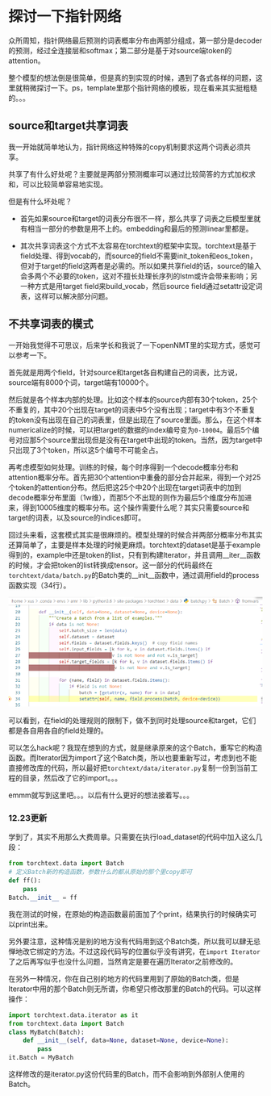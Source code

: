 # 探讨一下指针网络

众所周知，指针网络最后预测的词表概率分布由两部分组成，第一部分是decoder的预测，经过全连接层和softmax；第二部分是基于对source端token的attention。

整个模型的想法倒是很简单，但是真的到实现的时候，遇到了各式各样的问题，这里就稍微探讨一下。ps，template里那个指针网络的模板，现在看来其实挺粗糙的。。。

## source和target共享词表

我一开始就简单地认为，指针网络这种特殊的copy机制要求这两个词表必须共享。

共享了有什么好处呢？主要就是两部分预测概率可以通过比较简答的方式加权求和，可以比较简单容易地实现。

但是有什么坏处呢？

- 首先如果source和target的词表分布很不一样，那么共享了词表之后模型里就有相当一部分的参数是用不上的。embedding和最后的预测linear里都是。

- 其次共享词表这个方式不太容易在torchtext的框架中实现。torchtext是基于field处理、得到vocab的，而source的field不需要init_token和eos_token，但对于target的field这两者是必需的。所以如果共享field的话，source的输入会多两个不必要的token，这对不擅长处理长序列的lstm或许会带来影响；另一种方式是用target field来build_vocab，然后source field通过setattr设定词表，这样可以解决部分问题。

## 不共享词表的模式

一开始我觉得不可思议，后来学长和我说了一下openNMT里的实现方式，感觉可以参考一下。

首先就是用两个field，针对source和target各自构建自己的词表，比方说，source端有8000个词，target端有10000个。

然后就是各个样本内部的处理。比如这个样本的source内部有30个token，25个不重复的，其中20个出现在target的词表中5个没有出现；target中有3个不重复的token没有出现在自己的词表里，但是出现在了source里面。那么，在这个样本numericalize的时候，可以把target的数据的index编号变为`0-10004`。最后5个编号对应那5个source里出现但是没有在target中出现的token。当然，因为target中只出现了3个token，所以这5个编号不可能全占。

再考虑模型如何处理。训练的时候，每个时序得到一个decode概率分布和attention概率分布。首先把30个attention中重叠的部分合并起来，得到一个对25个token的attention分布。然后把这25个中20个出现在target词表中的加到decode概率分布里面（1w维），而那5个不出现的则作为最后5个维度分布加进来，得到10005维度的概率分布。这个操作需要什么呢？其实只需要source和target的词表，以及source的indices即可。

回过头来看，这套模式其实是很麻烦的。模型处理的时候合并两部分概率分布其实还算简单了，主要是样本处理的时候更麻烦。torchtext的dataset是基于example得到的，example中还是token的list，只有到构建Iterator，并且调用__iter__函数的时候，才会把token的list转换成tensor。这一部分的代码最终在`torchtext/data/batch.py`的Batch类的__init__函数中，通过调用field的process函数实现（34行）。

<div align="center">
    <img src="_img/pointer_batch_code.png" width="650">
</div>

可以看到，在field的处理规则的限制下，做不到同时处理source和target，它们都是各自用各自的field处理的。

可以怎么hack呢？我现在想到的方式，就是继承原来的这个Batch，重写它的构造函数。而Iterator因为import了这个Batch类，所以也要重新写过，考虑到也不能直接修改库的代码，所以最好把`torchtext/data/iterator.py`复制一份到当前工程的目录，然后改了它的import。。。

emmm就写到这里吧。。。以后有什么更好的想法接着写。。。

### 12.23更新

学到了，其实不用那么大费周章。只需要在执行load_dataset的代码中加入这么几段：

```python
from torchtext.data import Batch
# 定义Batch新的构造函数，参数什么的都从原始的那个里copy即可
def ff():
    pass
Batch.__init__ = ff
```

我在测试的时候，在原始的构造函数最前面加了个print，结果执行的时候确实可以print出来。

另外要注意，这种情况是别的地方没有代码用到这个Batch类，所以我可以肆无忌惮地改它绑定的方法。不过这段代码写的位置似乎没有讲究，在`import Iterator`了之后再写似乎也没什么问题，当然肯定是要在遍历Iterator之前修改的。

在另外一种情况，你在自己别的地方的代码里用到了原始的Batch类，但是Iterator中用的那个Batch则无所谓，你希望只修改那里的Batch的代码。可以这样操作：

```python
import torchtext.data.iterator as it
from torchtext.data import Batch
class MyBatch(Batch):
    def __init__(self, data=None, dataset=None, device=None):
        pass
it.Batch = MyBatch
```

这样修改的是iterator.py这份代码里的Batch，而不会影响到外部别人使用的Batch。
